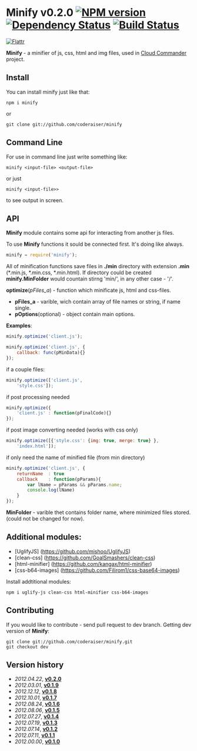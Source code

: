 Minify v0.2.0 [![NPM version][NPMIMGURL]][NPMURL] [![Dependency Status][DependencyStatusIMGURL]][DependencyStatusURL] [![Build Status][BuildStatusIMGURL]][BuildStatusURL]
===============
[![Flattr][FlattrIMGURL]][FlattrURL]

[NPMIMGURL]:                https://badge.fury.io/js/cloudcmd.png
[BuildStatusIMGURL]:        https://secure.travis-ci.org/coderaiser/cloudcmd.png?branch=dev
[BuildStatusIMGURL]:        https://secure.travis-ci.org/coderaiser/minify.png?branch=dev
[DependencyStatusIMGURL]:   https://gemnasium.com/coderaiser/minify.png
[FlattrIMGURL]:             http://api.flattr.com/button/flattr-badge-large.png
[NPMURL]:                   //npmjs.org/package/minify
[BuildStatusURL]:           //travis-ci.org/coderaiser/minify  "Build Status"
[DependencyStatusURL]:      //gemnasium.com/coderaiser/minify "Dependency Status"
[FlattrURL]:                https://flattr.com/submit/auto?user_id=coderaiser&url=github.com/coderaiser/minify&title=minify&language=&tags=github&category=software

**Minify** - a minifier of js, css, html and img files,
used in [Cloud Commander](http://coderaiser.github.com/cloudcmd "Cloud Commander")
project.

Install
---------------
You can install minify just like that:

    npm i minify
or
    
    git clone git://github.com/coderaiser/minify

Command Line
---------------
For use in command line just write something like:
```
minify <input-file> <output-file>
```
or just 
```
minify <input-file>>
```
to see output in screen.

API
---------------
**Minify** module contains some api for interacting from another js files.

To use **Minify** functions it sould be connected first. It's doing like always.
```js
minify = require('minify');
```
All of minification functions save files in **./min** directory with
extension **.min** (*.min.js, *.min.css, *.min.html).
If directory could be created **minify.MinFolder** would countain stirng 'min/',
in any other case - '/'.

**optimize**(*pFiles_a*) - function which minificate js, html and
css-files.
 - **pFiles_a**                     - varible, wich contain array of file
names or string, if name single.
 - **pOptions**(optional)           - object contain main options.

**Examples**:

```js
minify.optimize('client.js');
```

```js
minify.optimize('client.js', {
    callback: func(pMinData){}
});
```

if a couple files:
```js
minify.optimize(['client.js',
    'style.css']);
```

if post processing needed 
```js
minify.optimize({
    'client.js' : function(pFinalCode){}
});
```

if post image converting needed (works with css only)
```js
minify.optimize([{'style.css': {img: true, merge: true} },
    'index.html']);
```    

if only need the name of minified file (from min directory)
```js
minify.optimize('client.js', {
    returnName  : true
    callback    : function(pParams){
        var lName = pParams && pParams.name;
        console.log(lName)
    }
});
```

**MinFolder** - varible thet contains folder name, where minimized files stored.
                (could not be changed for now).
                
Additional modules:
---------------
- [UglifyJS] (https://github.com/mishoo/UglifyJS)
- [clean-css] (https://github.com/GoalSmashers/clean-css)
- [html-minifier] (https://github.com/kangax/html-minifier)
- [css-b64-images] (https://github.com/Filirom1/css-base64-images)

Install addtitional modules:

    npm i uglify-js clean-css html-minifier css-b64-images

Contributing
---------------
If you would like to contribute - send pull request to dev branch.
Getting dev version of **Minify**:

    git clone git://github.com/coderaiser/minify.git
    git checkout dev

Version history
---------------
- *2012.04.22*, **[v0.2.0](//github.com/coderaiser/minify-archive/raw/master/minify-v0.2.0.zip)**
- *2012.03.01*, **[v0.1.9](//github.com/coderaiser/minify-archive/raw/master/minify-v0.1.9.zip)**
- *2012.12.12*, **[v0.1.8](//github.com/coderaiser/minify-archive/raw/master/minify-v0.1.8.zip)**
- *2012.10.01*, **[v0.1.7](//github.com/coderaiser/minify-archive/raw/master/minify-v0.1.7.zip)**
- *2012.08.24*, **[v0.1.6](//github.com/coderaiser/minify-archive/raw/master/minify-v0.1.6.zip)**
- *2012.08.06*, **[v0.1.5](//github.com/coderaiser/minify-archive/raw/master/minify-v0.1.5.zip)**
- *2012.07.27*, **[v0.1.4](//github.com/coderaiser/minify-archive/raw/master/minify-v0.1.4.zip)**
- *2012.07.19*, **[v0.1.3](//github.com/coderaiser/minify-archive/raw/master/minify-v0.1.3.zip)**
- *2012.07.14*, **[v0.1.2](//github.com/coderaiser/minify-archive/raw/master/minify-v0.1.2.zip)**
- *2012.07.11*, **[v0.1.1](//github.com/coderaiser/minify-archive/raw/master/minify-v0.1.1.zip)**
- *2012.00.00*, **[v0.1.0](//github.com/coderaiser/minify-archive/raw/master/minify-v0.1.0.zip)**
